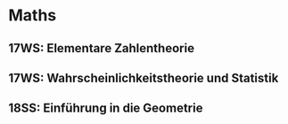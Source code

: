 # Maths

## 17WS: Elementare Zahlentheorie

## 17WS: Wahrscheinlichkeitstheorie und Statistik 

## 18SS: Einführung in die Geometrie